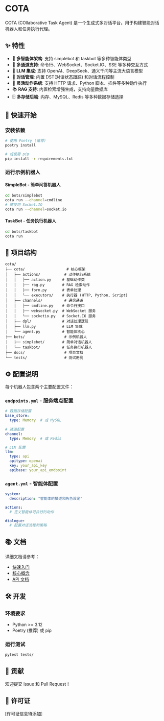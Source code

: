 # COTA

COTA (COllaborative Task Agent) 是一个生成式多对话平台，用于构建智能对话机器人和任务执行代理。

## ✨ 特性

- 🤖 **多智能体架构**: 支持 simplebot 和 taskbot 等多种智能体类型
- 💬 **多通道支持**: 命令行、WebSocket、Socket.IO、SSE 等多种交互方式
- 🧠 **LLM 集成**: 支持 OpenAI、DeepSeek、通义千问等主流大语言模型
- 📝 **对话管理**: 内置 DST(对话状态跟踪) 和对话流程控制
- 🔧 **灵活动作系统**: 支持 HTTP 请求、Python 脚本、插件等多种动作执行
- 📚 **RAG 支持**: 内置检索增强生成，支持向量数据库
- 🗄️ **多存储后端**: 内存、MySQL、Redis 等多种数据存储选择

## 🚀 快速开始

### 安装依赖

```bash
# 使用 Poetry (推荐)
poetry install

# 或使用 pip
pip install -r requirements.txt
```

### 运行示例机器人

#### SimpleBot - 简单问答机器人

```bash
cd bots/simplebot
cota run --channel=cmdline
# 或使用 Socket.IO
cota run --channel=socket.io
```

#### TaskBot - 任务执行机器人

```bash
cd bots/taskbot
cota run
```

## 📁 项目结构

```
cota/
├── cota/                   # 核心框架
│   ├── actions/           # 动作执行系统
│   │   ├── action.py     # 基础动作类
│   │   ├── rag.py        # RAG 检索动作
│   │   ├── form.py       # 表单处理
│   │   └── executors/    # 执行器 (HTTP, Python, Script)
│   ├── channels/          # 通信通道
│   │   ├── cmdline.py    # 命令行接口
│   │   ├── websocket.py  # WebSocket 服务
│   │   └── socketio.py   # Socket.IO 服务
│   ├── dpl/              # 对话处理逻辑
│   ├── llm.py            # LLM 集成
│   └── agent.py          # 智能体核心
├── bots/                  # 示例机器人
│   ├── simplebot/        # 简单对话机器人
│   └── taskbot/          # 任务执行机器人
├── docs/                  # 项目文档
└── tests/                 # 测试用例
```

## ⚙️ 配置说明

每个机器人包含两个主要配置文件：

### `endpoints.yml` - 服务端点配置

```yaml
# 数据存储配置
base_store:
  type: Memory  # 或 MySQL
  
# 通道配置  
channel:
  type: Memory  # 或 Redis

# LLM 配置
llm:
  type: api
  apitype: openai
  key: your_api_key
  apibase: your_api_endpoint
```

### `agent.yml` - 智能体配置

```yaml
system:
  description: "智能体的描述和角色设定"

actions:
  # 定义智能体可执行的动作

dialogue:
  # 配置对话流程和策略
```

## 📚 文档

详细文档请参考：
- [快速入门](docs/src/tutorial/quick_start.md)
- [核心概念](docs/src/concepts/)
- [API 文档](docs/)

## 🛠️ 开发

### 环境要求

- Python >= 3.12
- Poetry (推荐) 或 pip

### 运行测试

```bash
pytest tests/
```

## 🤝 贡献

欢迎提交 Issue 和 Pull Request！

## 📄 许可证

[许可证信息待添加]
